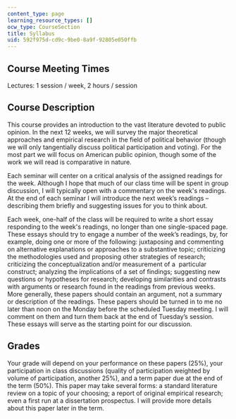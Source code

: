 ```yaml
---
content_type: page
learning_resource_types: []
ocw_type: CourseSection
title: Syllabus
uid: 592f975d-cd9c-9be0-8a9f-92805e050ffb
---
```


Course Meeting Times
--------------------

Lectures: 1 session / week, 2 hours / session

Course Description
------------------

This course provides an introduction to the vast literature devoted to public opinion. In the next 12 weeks, we will survey the major theoretical approaches and empirical research in the field of political behavior (though we will only tangentially discuss political participation and voting). For the most part we will focus on American public opinion, though some of the work we will read is comparative in nature.

Each seminar will center on a critical analysis of the assigned readings for the week. Although I hope that much of our class time will be spent in group discussion, I will typically open with a commentary on the week's readings. At the end of each seminar I will introduce the next week’s readings – describing them briefly and suggesting issues for you to think about.

Each week, one-half of the class will be required to write a short essay responding to the week's readings, no longer than one single-spaced page. These essays should try to engage a number of the week’s readings, by, for example, doing one or more of the following: juxtaposing and commenting on alternative explanations or approaches to a substantive topic; criticizing the methodologies used and proposing other strategies of research; criticizing the conceptualization and/or measurement of a  particular construct; analyzing the implications of a set of findings; suggesting new questions or hypotheses for research; developing similarities and contrasts with arguments or research found in the readings from previous weeks. More generally, these papers should contain an argument, not a summary or description of the readings. These papers should be turned in to me no later than noon on the Monday before the scheduled Tuesday meeting. I will comment on them and turn them back at the end of Tuesday’s session. These essays will serve as the starting point for our discussion.

Grades
------

Your grade will depend on your performance on these papers (25%), your participation in class discussions (quality of participation weighted by volume of participation, another 25%), and a term paper due at the end of the term (50%). This paper may take several forms: a standard literature review on a topic of your choosing; a report of original empirical research; even a first run at a dissertation prospectus. I will provide more details about this paper later in the term.